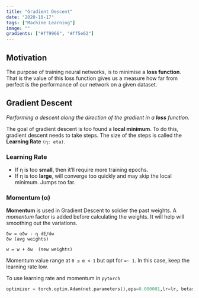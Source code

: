 ```yaml
---
title: "Gradient Descent"
date: "2020-10-17"
tags: ["Machine Learning"]
image: ""
gradients: ["#ff9966", "#ff5e62"]
---
```



## Motivation

The purpose of training neural networks, is to minimise a **loss function**. That is the value of this loss function gives us a measure how far from perfect is the performance of our network on a given dataset.

## Gradient Descent
*Performing a descent along the direction of the gradient in a **loss** function.*

The goal of gradient descent is too found a **local minimum**. To do this, gradient descent needs to take steps. The size of the steps is called the **Learning Rate** `(η: eta)`.

### Learning Rate
- If η is too **small**, then it’ll require more training epochs.
- If η is too **large**, will converge too quickly and may skip the local minimum. Jumps too far.

### Momentum (α)
**Momentum** is used in Gradient Descent to soldier the past weights. A *momentum* factor is added before calculating the weights. It will help will smoothing out the variations.

```
δw = αδw - η dE/dw
δw (avg weights)

w = w + δw	(new weights)
```

Momentum value range at `0 ≤ α < 1` but opt for `=~ 1`. In this case, keep the learning rate low.

To use learning rate and momentum in `pytorch`

```py
optimizer = torch.optim.Adam(net.parameters(),eps=0.000001,lr=lr, betas=(0.9,0.999),weight_decay=
```